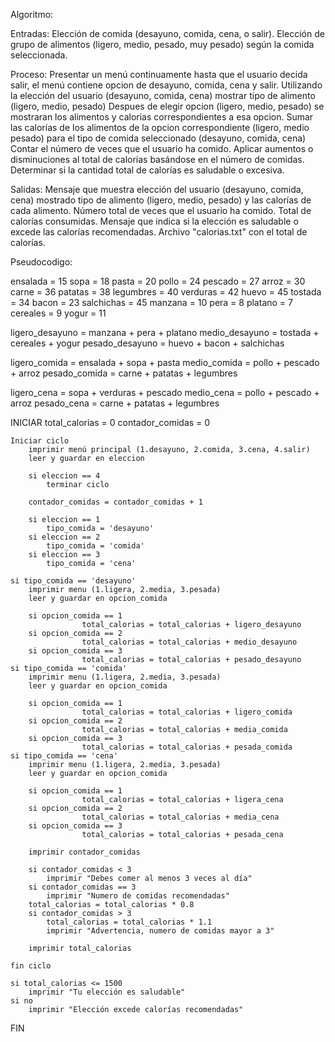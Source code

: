 Algoritmo:

Entradas:
Elección de comida (desayuno, comida, cena, o salir).
Elección de grupo de alimentos (ligero, medio, pesado, muy pesado) según la comida seleccionada.

Proceso:
Presentar un menú continuamente hasta que el usuario decida salir, el menú contiene opcion de desayuno, comida, cena y salir.
Utilizando la elección del usuario (desayuno, comida, cena) mostrar tipo de alimento (ligero, medio, pesado)
Despues de elegir opcion (ligero, medio, pesado) se mostraran los alimentos y calorias correspondientes a esa opcion.
Sumar las calorías de los alimentos de la opcion correspondiente (ligero, medio pesado) para el tipo de comida seleccionado (desayuno, comida, cena)
Contar el número de veces que el usuario ha comido.
Aplicar aumentos o disminuciones al total de calorías basándose en el número de comidas.
Determinar si la cantidad total de calorías es saludable o excesiva.

Salidas:
Mensaje que muestra elección del usuario (desayuno, comida, cena) mostrado tipo de alimento (ligero, medio, pesado) y las calorías de cada alimento.
Número total de veces que el usuario ha comido.
Total de calorías consumidas.
Mensaje que indica si la elección es saludable o excede las calorías recomendadas.
Archivo "calorias.txt" con el total de calorías.


Pseudocodigo:

ensalada = 15
sopa = 18
pasta = 20
pollo = 24
pescado = 27
arroz = 30
carne = 36
patatas = 38
legumbres = 40
verduras = 42
huevo = 45
tostada = 34
bacon = 23
salchichas = 45
manzana = 10
pera = 8
platano = 7
cereales = 9
yogur = 11


ligero_desayuno = manzana + pera + platano
medio_desayuno = tostada + cereales + yogur
pesado_desayuno = huevo + bacon + salchichas

ligero_comida = ensalada + sopa + pasta
medio_comida = pollo + pescado + arroz
pesado_comida = carne + patatas + legumbres

ligero_cena = sopa + verduras + pescado
medio_cena = pollo + pescado + arroz
pesado_cena = carne + patatas + legumbres


INICIAR
    total_calorias = 0
    contador_comidas = 0

    Iniciar ciclo
        imprimir menú principal (1.desayuno, 2.comida, 3.cena, 4.salir)
        leer y guardar en eleccion

        si eleccion == 4 
            terminar ciclo

        contador_comidas = contador_comidas + 1

        si eleccion == 1
            tipo_comida = 'desayuno'
        si eleccion == 2
            tipo_comida = 'comida'
        si eleccion == 3
            tipo_comida = 'cena'

	si tipo_comida == 'desayuno'        
		imprimir menu (1.ligera, 2.media, 3.pesada)
		leer y guardar en opcion_comida
	
		si opcion_comida == 1
            		total_calorias = total_calorias + ligero_desayuno
		si opcion_comida == 2
            		total_calorias = total_calorias + medio_desayuno
		si opcion_comida == 3
            		total_calorias = total_calorias + pesado_desayuno
   	si tipo_comida == 'comida'        
		imprimir menu (1.ligera, 2.media, 3.pesada)
		leer y guardar en opcion_comida
	
		si opcion_comida == 1
            		total_calorias = total_calorias + ligero_comida
		si opcion_comida == 2
            		total_calorias = total_calorias + media_comida
		si opcion_comida == 3
            		total_calorias = total_calorias + pesada_comida
	si tipo_comida == 'cena'        
		imprimir menu (1.ligera, 2.media, 3.pesada)
		leer y guardar en opcion_comida
	
		si opcion_comida == 1
            		total_calorias = total_calorias + ligera_cena
		si opcion_comida == 2
            		total_calorias = total_calorias + media_cena
		si opcion_comida == 3
            		total_calorias = total_calorias + pesada_cena	
        
        imprimir contador_comidas

        si contador_comidas < 3 
            imprimir "Debes comer al menos 3 veces al día"
        si contador_comidas == 3 
            imprimir "Numero de comidas recomendadas"
	    total_calorias = total_calorias * 0.8 
        si contador_comidas > 3
            total_calorias = total_calorias * 1.1
            imprimir "Advertencia, numero de comidas mayor a 3"

        imprimir total_calorias

    fin ciclo

    si total_calorias <= 1500
        imprimir "Tu elección es saludable"
    si no
        imprimir "Elección excede calorías recomendadas"
FIN
